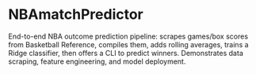 # NBAmatchPredictor
End-to-end NBA outcome prediction pipeline: scrapes games/box scores from Basketball Reference, compiles them, adds rolling averages, trains a Ridge classifier, then offers a CLI to predict winners. Demonstrates data scraping, feature engineering, and model deployment.
